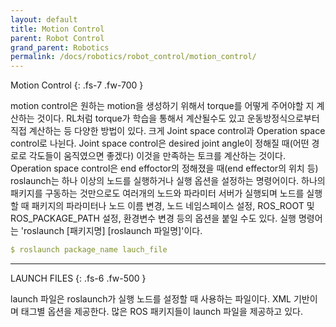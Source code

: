 ```yaml
---
layout: default
title: Motion Control
parent: Robot Control
grand_parent: Robotics
permalink: /docs/robotics/robot_control/motion_control/
---
```


Motion Control
{: .fs-7 .fw-700 }

motion control은 원하는 motion을 생성하기 위해서 torque를 어떻게 주어야할 지 계산하는 것이다. RL처럼 torque가  학습을 통해서 계산될수도 있고 운동방정식으로부터 직접 계산하는 등 다양한 방법이 있다. 크게 Joint space control과 Operation space control로 나뉜다. Joint space control은 desired joint angle이 정해질 때(어떤 경로로 각도들이 움직였으면 좋겠다) 이것을 만족하는 토크를 계산하는 것이다. Operation space control은 end effoctor의 정해졌을 때(end effector의 위치 등) roslaunch는 하나 이상의 노드를 실행하거나 실행 옵션을 설정하는 명령어이다. 하나의 패키지를 구동하는 것만으로도 여러개의 노드와 파라미터 서버가 실행되며 노드를 실행할 때 패키지의 파라미터나 노드 이름 변경, 노드 네임스페이스 설정, ROS_ROOT 및 ROS_PACKAGE_PATH 설정, 환경변수 변경 등의 옵션을 붙일 수도 있다. 실행 명령어는 'roslaunch [패키지명] [roslaunch 파일명]'이다.

```yaml
$ roslaunch package_name lauch_file
```
   
---

LAUNCH FILES
{: .fs-6 .fw-500 }
   
launch 파일은 roslaunch가 실행 노드를 설정할 때 사용하는 파일이다. XML 기반이며 태그별 옵션을 제공한다. 많은 ROS 패키지들이 launch 파일을 제공하고 있다.

